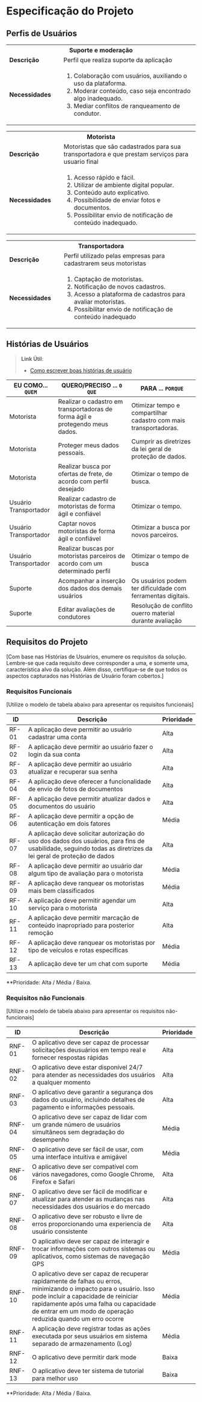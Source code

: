 # Especificação do Projeto

## Perfis de Usuários


<table>
    <tbody>
        <tr align=center>
            <th colspan="2">Suporte e moderação</th>
        </tr>
        <tr>
            <td width="150px"><b>Descrição</b></td>
            <td width="600px">Perfil que realiza suporte da aplicação</td>
        </tr>
        <tr>
            <td><b>Necessidades</b></td>
            <td>
                <ol>
                    <li>Colaboração com usuários, auxiliando o uso da plataforma.</li>
                    <li> Moderar conteúdo, caso seja encontrado algo inadequado.</li>
                    <li>Mediar conflitos de ranqueamento de condutor.</li>
                </ol>
            </td>
        </tr>
    </tbody>
</table>


<table>
   <tbody>
      <tr align=center>
         <th colspan="2">Motorista </th>
      </tr>
      <tr>
         <td width="150px"><b>Descrição</b></td>
         <td width="600px">Motoristas que são cadastrados para sua transportadora e que prestam serviços para usuario final</td>
      </tr>
      <tr>
         <td><b>Necessidades</b></td>
         <td>
            <ol>
               <li>Acesso rápido e fácil.</li>
               <li> Utilizar de ambiente digital popular. </li>
               <li>Conteúdo auto explicativo.</li>
               <li>Possibilidade de enviar fotos e documentos.</li>
               <li>Possibilitar envio de notificação de conteúdo  inadequado.</li>
            </ol>
         </td>
      </tr>
   </tbody>
</table>

<table>
   <tbody>
      <tr align=center>
         <th colspan="2">Transportadora  </th>
      </tr>
      <tr>
         <td width="150px"><b>Descrição</b></td>
         <td width="600px">Perfil utilizado pelas empresas para cadastrarem seus motoristas</td>
      </tr>
      <tr>
         <td><b>Necessidades</b></td>
         <td>
            <ol>
               <li>Captação de motoristas.</li>
               <li>  Notificação de novos cadastros. </li>
               <li>Acesso a plataforma de cadastros para avaliar motoristas.</li>
               <li> Possibilitar envio de notificação de conteúdo inadequado</li>
            </ol>
         </td>
      </tr>
   </tbody>
</table>

## Histórias de Usuários


> **Link Útil**:
> - [Como escrever boas histórias de usuário](https://medium.com/vertice/como-escrever-boas-users-stories-hist%C3%B3rias-de-usu%C3%A1rios-b29c75043fac)


|EU COMO... `QUEM`   | QUERO/PRECISO ... `O QUE` |PARA ... `PORQUE`                 |
|--------------------|---------------------------|----------------------------------|
| Motorista| Realizar o cadastro em transportadoras de forma ágil e protegendo meus dados.| Otimizar tempo e compartilhar cadastro com mais transportadoras.                             |
| Motorista| Proteger meus dados pessoais.| Cumprir as diretrizes da lei geral de proteção de dados.|
| Motorista| Realizar busca por ofertas de frete, de acordo com perfil  desejado | Otimizar o tempo de busca.|
| Usuário Transportador| Realizar cadastro de motoristas de forma ágil e confiável | Otimizar o tempo.
| Usuário Transportador| Captar novos motoristas de forma ágil e confiável | Otimizar a busca por novos parceiros.
| Usuário Transportador| Realizar buscas por motoristas parceiros de acordo com um determinado perfil | Otimizar o tempo de busca
| Suporte | Acompanhar a inserção dos dados dos demais usuários | Os usuários podem ter dificuldade com ferramentas digitais. |
| Suporte | Editar avaliações de condutores | Resolução de conflito ouerro material durante avaliação
 


## Requisitos do Projeto

[Com base nas Histórias de Usuários, enumere os requisitos da solução. Lembre-se que cada requisito deve corresponder a uma, e somente uma, característica alvo da solução. Além disso, certifique-se de que todos os aspectos capturados nas Histórias de Usuário foram cobertos.]

### Requisitos Funcionais

[Utilize o modelo de tabela abaixo para apresentar os requisitos funcionais]

|ID    | Descrição                | Prioridade |
|-------|---------------------------------|----|
| RF-01 |  A aplicação deve permitir ao usuário cadastrar uma conta                     | Alta   | 
| RF-02 |  A aplicação deve permitir ao usuário fazer o login da sua conta                    | Alta   |
| RF-03 |  A aplicação deve permitir ao usuário atualizar e recuperar sua senha                    | Alta   |
| RF-04 |  A aplicação deve oferecer a funcionalidade de envio de fotos de documentos                    | Alta   |
| RF-05 |  A aplicação deve permitir atualizar dados e documentos do usuário                    | Alta   |
| RF-06 |  A aplicação deve permitir a opção de autenticação em dois fatores                   | Média   |
| RF-07 |  A aplicação deve solicitar autorização do uso dos dados dos usuários, para fins de usabilidade, seguindo todas as diretrizes da lei geral de proteção de dados                    | Alta   |
| RF-08 |  A aplicação deve permitir ao usuário dar algum tipo de avaliação para o  motorista                    | Média   |
| RF-09 |  A aplicação deve ranquear os motoristas mais bem classificados    | Média   |
| RF-10 |  A aplicação deve permitir agendar um serviço para o motorista     | Alta   |
| RF-11 |  A aplicação deve permitir marcação de conteúdo inapropriado para posterior remoção                    | Alta   |
| RF-12 |  A aplicação deve ranquear os motoristas por tipo de veículos e rotas especificas                    | Média   |
| RF-13 |  A aplicação deve ter um chat com suporte                    | Média   |

**Prioridade: Alta / Média / Baixa. 

### Requisitos não Funcionais

[Utilize o modelo de tabela abaixo para apresentar os requisitos não-funcionais]

|ID      | Descrição               |Prioridade |
|--------|-------------------------|----|
| RNF-01 |  O aplicativo deve ser capaz de processar solicitações deusuários em tempo real e fornecer respostas rápidas                    | Alta   | 
| RNF-02 |  O aplicativo deve estar disponível 24/7 para atender as necessidades dos usuários a qualquer momento                    | Alta   | 
| RNF-03 |  O aplicativo deve garantir a segurança dos dados do usuário, incluindo detalhes de pagamento e informações pessoais.                    | Alta   |
| RNF-04 |  O aplicativo deve ser capaz de lidar com um grande número de usuários simultâneos sem degradação do desempenho                    | Média   |
| RNF-05 |  O aplicativo deve ser fácil de usar, com uma interface intuitiva e amigável   | Média   |
| RNF-06 |  O aplicativo deve ser compatível com vários navegadores, como Google Chrome, Firefox e Safari  | Alta   |
| RNF-07 |  O aplicativo deve ser fácil de modificar e atualizar para atender as mudanças nas necessidades dos usuários e do mercado | Alta   |
| RNF-08 |  O aplicativo deve ser robusto e livre de erros proporcionando uma experiencia de usuário consistente   | Alta   |
| RNF-09 |  O aplicativo deve ser capaz de interagir e trocar informações com outros sistemas ou aplicativos, como sistemas de navegação GPS                    | Média   |
| RNF-10 |  O aplicativo deve ser capaz de recuperar rapidamente de falhas ou erros, minimizando o impacto para o usuário. Isso pode incluir a capacidade de reiniciar rapidamente após uma falha ou capacidade de entrar em um modo de operação reduzida quando um erro ocorre   | Média   |
| RNF-11 |  A aplicação deve registrar todas as ações executada por seus usuários em sistema separado de armazenamento (Log)  | Média   |
| RNF-12 |  O aplicativo deve permitir dark mode                  | Baixa   |
| RNF-13 |  O aplicativo deve ter sistema de tutorial para melhor uso                    | Baixa   |


**Prioridade: Alta / Média / Baixa. 

